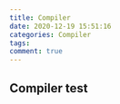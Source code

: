 ```yaml
---
title: Compiler
date: 2020-12-19 15:51:16
categories: Compiler
tags:
comment: true
---
```


## Compiler test
